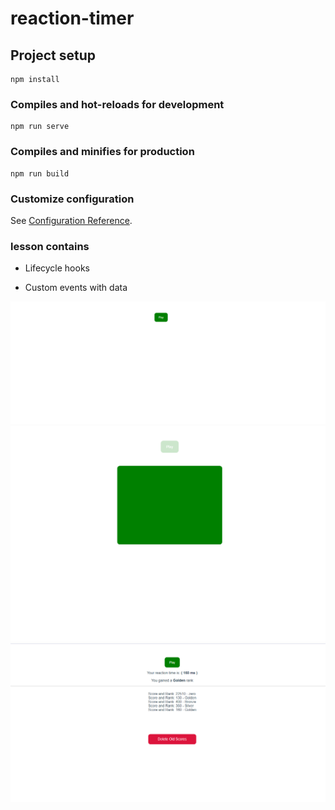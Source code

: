 # reaction-timer

## Project setup
```
npm install
```

### Compiles and hot-reloads for development
```
npm run serve
```

### Compiles and minifies for production
```
npm run build
```

### Customize configuration
See [Configuration Reference](https://cli.vuejs.org/config/).


### lesson contains 


* Lifecycle hooks

* Custom events with data 

![src\assets\img\empty.png](src\assets\img\empty.png)
![src\assets\img\play.png](src\assets\img\play.png)
![src\assets\img\result.png](src\assets\img\result.png)